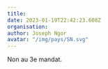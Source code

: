 ```yaml
---
title: 
date: 2023-01-19T22:42:23.608Z
organisation: 
author: Joseph Ngor 
avatar: "/img/pays/SN.svg"
---
```


Non au 3e mandat. 